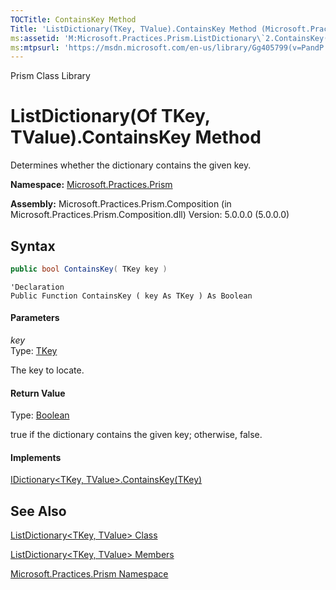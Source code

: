 ```yaml
---
TOCTitle: ContainsKey Method
Title: 'ListDictionary(TKey, TValue).ContainsKey Method (Microsoft.Practices.Prism)'
ms:assetid: 'M:Microsoft.Practices.Prism.ListDictionary\`2.ContainsKey(\`0)'
ms:mtpsurl: 'https://msdn.microsoft.com/en-us/library/Gg405799(v=PandP.50)'
---
```


Prism Class Library

ListDictionary(Of TKey, TValue).ContainsKey Method
========================================================================

Determines whether the dictionary contains the given key.

**Namespace:** [Microsoft.Practices.Prism](https://msdn.microsoft.com/en-us/library/microsoft.practices.prism(v=pandp.50))

**Assembly:** Microsoft.Practices.Prism.Composition (in Microsoft.Practices.Prism.Composition.dll) Version: 5.0.0.0 (5.0.0.0)

Syntax
------

```C#
public bool ContainsKey( TKey key )
```
```VB
'Declaration
Public Function ContainsKey ( key As TKey ) As Boolean
```

#### Parameters

*key*  
Type: [TKey](https://msdn.microsoft.com/en-us/library/gg431434(v=pandp.50))

The key to locate.

#### Return Value

Type: [Boolean](http://msdn2.microsoft.com/en-us/library/a28wyd50)

true if the dictionary contains the given key; otherwise, false.
#### Implements

[IDictionary&lt;TKey, TValue&gt;.ContainsKey(TKey)](http://msdn2.microsoft.com/en-us/library/htszx2dy)

See Also
--------

<span id="seeAlsoToggle"></span>
[ListDictionary&lt;TKey, TValue&gt; Class](https://msdn.microsoft.com/en-us/library/gg431434(v=pandp.50))

[ListDictionary&lt;TKey, TValue&gt; Members](https://msdn.microsoft.com/en-us/library/gg430787(v=pandp.50))

[Microsoft.Practices.Prism Namespace](https://msdn.microsoft.com/en-us/library/microsoft.practices.prism(v=pandp.50))
